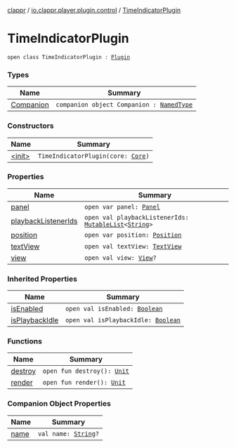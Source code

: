 [clappr](../../index.md) / [io.clappr.player.plugin.control](../index.md) / [TimeIndicatorPlugin](./index.md)

# TimeIndicatorPlugin

`open class TimeIndicatorPlugin : `[`Plugin`](../-media-control/-plugin/index.md)

### Types

| Name | Summary |
|---|---|
| [Companion](-companion/index.md) | `companion object Companion : `[`NamedType`](../../io.clappr.player.base/-named-type/index.md) |

### Constructors

| Name | Summary |
|---|---|
| [&lt;init&gt;](-init-.md) | `TimeIndicatorPlugin(core: `[`Core`](../../io.clappr.player.components/-core/index.md)`)` |

### Properties

| Name | Summary |
|---|---|
| [panel](panel.md) | `open var panel: `[`Panel`](../-media-control/-plugin/-panel/index.md) |
| [playbackListenerIds](playback-listener-ids.md) | `open val playbackListenerIds: `[`MutableList`](https://kotlinlang.org/api/latest/jvm/stdlib/kotlin.collections/-mutable-list/index.html)`<`[`String`](https://kotlinlang.org/api/latest/jvm/stdlib/kotlin/-string/index.html)`>` |
| [position](position.md) | `open var position: `[`Position`](../-media-control/-plugin/-position/index.md) |
| [textView](text-view.md) | `open val textView: `[`TextView`](https://developer.android.com/reference/android/widget/TextView.html) |
| [view](view.md) | `open val view: `[`View`](https://developer.android.com/reference/android/view/View.html)`?` |

### Inherited Properties

| Name | Summary |
|---|---|
| [isEnabled](../-media-control/-plugin/is-enabled.md) | `open val isEnabled: `[`Boolean`](https://kotlinlang.org/api/latest/jvm/stdlib/kotlin/-boolean/index.html) |
| [isPlaybackIdle](../-media-control/-plugin/is-playback-idle.md) | `open val isPlaybackIdle: `[`Boolean`](https://kotlinlang.org/api/latest/jvm/stdlib/kotlin/-boolean/index.html) |

### Functions

| Name | Summary |
|---|---|
| [destroy](destroy.md) | `open fun destroy(): `[`Unit`](https://kotlinlang.org/api/latest/jvm/stdlib/kotlin/-unit/index.html) |
| [render](render.md) | `open fun render(): `[`Unit`](https://kotlinlang.org/api/latest/jvm/stdlib/kotlin/-unit/index.html) |

### Companion Object Properties

| Name | Summary |
|---|---|
| [name](name.md) | `val name: `[`String`](https://kotlinlang.org/api/latest/jvm/stdlib/kotlin/-string/index.html)`?` |
